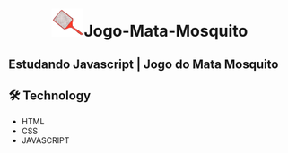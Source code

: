 <h1 align="center"><img style="height:50px"src="./assets/img/mata_mosca.png">Jogo-Mata-Mosquito</h1>

## Estudando Javascript | Jogo do Mata Mosquito


## 🛠 Technology

- HTML
- CSS
- JAVASCRIPT

